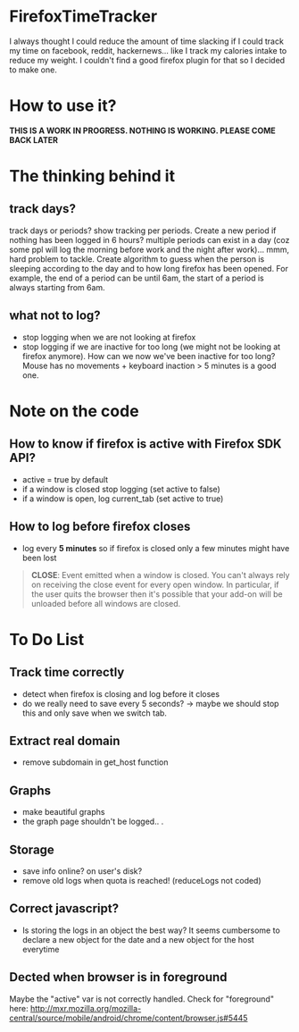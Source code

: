# FirefoxTimeTracker

I always thought I could reduce the amount of time slacking if I could track my time on facebook, reddit, hackernews... like I track my calories intake to reduce my weight. I couldn't find a good firefox plugin for that so I decided to make one.

# How to use it?

**THIS IS A WORK IN PROGRESS. NOTHING IS WORKING. PLEASE COME BACK LATER**

# The thinking behind it

## track days?

track days or periods? show tracking per periods. Create a new period if nothing has been logged in 6 hours? multiple periods can exist in a day (coz some ppl will log the morning before work and the night after work)... mmm, hard problem to tackle. Create algorithm to guess when the person is sleeping according to the day and to how long firefox has been opened. For example, the end of a period can be until 6am, the start of a period is always starting from 6am.

## what not to log?

* stop logging when we are not looking at firefox
* stop logging if we are inactive for too long (we might not be looking at firefox anymore). How can we now we've been inactive for too long? Mouse has no movements + keyboard inaction > 5 minutes is a good one.

# Note on the code

## How to know if firefox is active with Firefox SDK API?

* active = true by default
* if a window is closed stop logging (set active to false)
* if a window is open, log current_tab (set active to true)

## How to log before firefox closes

* log every **5 minutes** so if firefox is closed only a few minutes might have been lost

> **CLOSE**: Event emitted when a window is closed. You can't always rely on receiving the close event for every open window. In particular, if the user quits the browser then it's possible that your add-on will be unloaded before all windows are closed.

# To Do List

## Track time correctly

* detect when firefox is closing and log before it closes
* do we really need to save every 5 seconds? -> maybe we should stop this and only save when we switch tab.

## Extract real domain

* remove subdomain in get_host function

## Graphs

* make beautiful graphs
* the graph page shouldn't be logged..
.
## Storage

* save info online? on user's disk?
* remove old logs when quota is reached! (reduceLogs not coded)

## Correct javascript?

* Is storing the logs in an object the best way? It seems cumbersome to declare a new object for the date and a new object for the host everytime

## Dected when browser is in foreground

Maybe the "active" var is not correctly handled. Check for "foreground" here: http://mxr.mozilla.org/mozilla-central/source/mobile/android/chrome/content/browser.js#5445